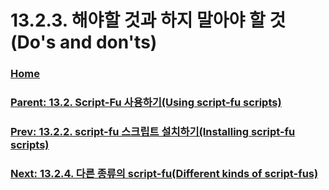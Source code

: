# 13.2.3. 해야할 것과 하지 말아야 할 것(Do's and don'ts)

### [Home](./00-home.md)
### [Parent: 13.2. Script-Fu 사용하기(Using script-fu scripts)](./13-02-00-using-script-fu-scripts.md)
### [Prev: 13.2.2. script-fu 스크립트 설치하기(Installing script-fu scripts)](./13-02-02-installing-script-fu-scripts.md)
### [Next: 13.2.4. 다른 종류의 script-fu(Different kinds of script-fus)](./13-02-04-different-kinds-of-script-fus.md)
